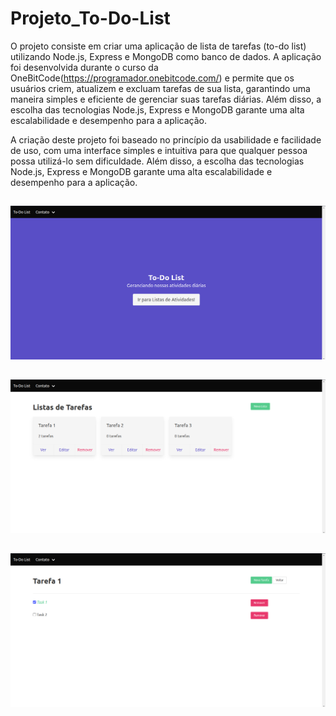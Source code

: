 # Projeto_To-Do-List

O projeto consiste em criar uma aplicação de lista de tarefas (to-do list) utilizando Node.js, Express e MongoDB como banco de dados. A aplicação foi desenvolvida durante o curso da OneBitCode(https://programador.onebitcode.com/) e permite que os usuários criem, atualizem e excluam tarefas de sua lista, garantindo uma maneira simples e eficiente de gerenciar suas tarefas diárias. Além disso, a escolha das tecnologias Node.js, Express e MongoDB garante uma alta escalabilidade e desempenho para a aplicação.

A criação deste projeto foi baseado no princípio da usabilidade e facilidade de uso, com uma interface simples e intuitiva para que qualquer pessoa possa utilizá-lo sem dificuldade. Além disso, a escolha das tecnologias Node.js, Express e MongoDB garante uma alta escalabilidade e desempenho para a aplicação.

##

![](https://github.com/Ally-Matias/Projeto_To-Do-List/blob/main/To-Do-List/img/Screenshot%20from%202023-01-14%2017-55-37.png)

##

![](https://github.com/Ally-Matias/Projeto_To-Do-List/blob/main/To-Do-List/img/Screenshot%20from%202023-01-14%2017-57-00.png)

##

![](https://github.com/Ally-Matias/Projeto_To-Do-List/blob/main/To-Do-List/img/Screenshot%20from%202023-01-14%2017-57-08.png)
